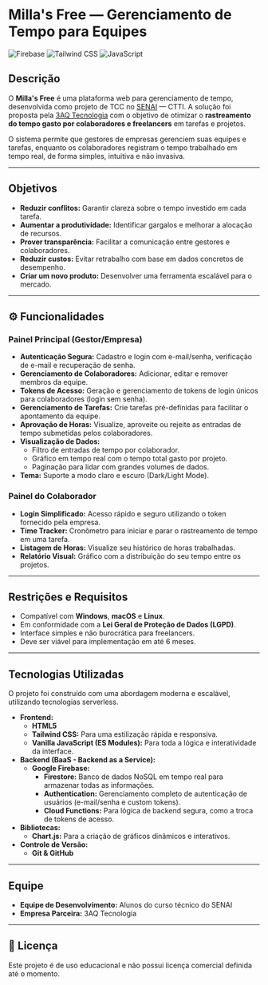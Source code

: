 # Milla's Free — Gerenciamento de Tempo para Equipes

![Firebase](https://img.shields.io/badge/Built%20with-Firebase-orange.svg)
![Tailwind CSS](https://img.shields.io/badge/Styled%20with-TailwindCSS-38B2AC.svg)
![JavaScript](https://img.shields.io/badge/JavaScript-ES6%2B-F7DF1E.svg)

## Descrição

O **Milla's Free** é uma plataforma web para gerenciamento de tempo, desenvolvida como projeto de TCC no [SENAI](https://www.fiemg.com.br/senai/) — CTTI. A solução foi proposta pela [3AQ Tecnologia](https://plataforma.gpinovacao.senai.br/plataforma/demandas-da-industria/interna/11183) com o objetivo de otimizar o **rastreamento do tempo gasto por colaboradores e freelancers** em tarefas e projetos.

O sistema permite que gestores de empresas gerenciem suas equipes e tarefas, enquanto os colaboradores registram o tempo trabalhado em tempo real, de forma simples, intuitiva e não invasiva.

---

## Objetivos

- **Reduzir conflitos:** Garantir clareza sobre o tempo investido em cada tarefa.
- **Aumentar a produtividade:** Identificar gargalos e melhorar a alocação de recursos.
- **Prover transparência:** Facilitar a comunicação entre gestores e colaboradores.
- **Reduzir custos:** Evitar retrabalho com base em dados concretos de desempenho.
- **Criar um novo produto:** Desenvolver uma ferramenta escalável para o mercado.

---

## ⚙️ Funcionalidades

### Painel Principal (Gestor/Empresa)
- **Autenticação Segura:** Cadastro e login com e-mail/senha, verificação de e-mail e recuperação de senha.
- **Gerenciamento de Colaboradores:** Adicionar, editar e remover membros da equipe.
- **Tokens de Acesso:** Geração e gerenciamento de tokens de login únicos para colaboradores (login sem senha).
- **Gerenciamento de Tarefas:** Crie tarefas pré-definidas para facilitar o apontamento da equipe.
- **Aprovação de Horas:** Visualize, aproveite ou rejeite as entradas de tempo submetidas pelos colaboradores.
- **Visualização de Dados:**
    - Filtro de entradas de tempo por colaborador.
    - Gráfico em tempo real com o tempo total gasto por projeto.
    - Paginação para lidar com grandes volumes de dados.
- **Tema:** Suporte a modo claro e escuro (Dark/Light Mode).

### Painel do Colaborador
- **Login Simplificado:** Acesso rápido e seguro utilizando o token fornecido pela empresa.
- **Time Tracker:** Cronômetro para iniciar e parar o rastreamento de tempo em uma tarefa.
- **Listagem de Horas:** Visualize seu histórico de horas trabalhadas.
- **Relatório Visual:** Gráfico com a distribuição do seu tempo entre os projetos.

---

## Restrições e Requisitos

- Compatível com **Windows**, **macOS** e **Linux**.
- Em conformidade com a **Lei Geral de Proteção de Dados (LGPD)**.
- Interface simples e não burocrática para freelancers.
- Deve ser viável para implementação em até 6 meses.

---

##  Tecnologias Utilizadas

O projeto foi construído com uma abordagem moderna e escalável, utilizando tecnologias serverless.

- **Frontend:**
    - **HTML5**
    - **Tailwind CSS:** Para uma estilização rápida e responsiva.
    - **Vanilla JavaScript (ES Modules):** Para toda a lógica e interatividade da interface.
- **Backend (BaaS - Backend as a Service):**
    - **Google Firebase:**
        - **Firestore:** Banco de dados NoSQL em tempo real para armazenar todas as informações.
        - **Authentication:** Gerenciamento completo de autenticação de usuários (e-mail/senha e custom tokens).
        - **Cloud Functions:** Para lógica de backend segura, como a troca de tokens de acesso.
- **Bibliotecas:**
    - **Chart.js:** Para a criação de gráficos dinâmicos e interativos.
- **Controle de Versão:**
    - **Git & GitHub**

---

## Equipe

- **Equipe de Desenvolvimento:** Alunos do curso técnico do SENAI  
- **Empresa Parceira:** 3AQ Tecnologia

---

## 📄 Licença

Este projeto é de uso educacional e não possui licença comercial definida até o momento.
